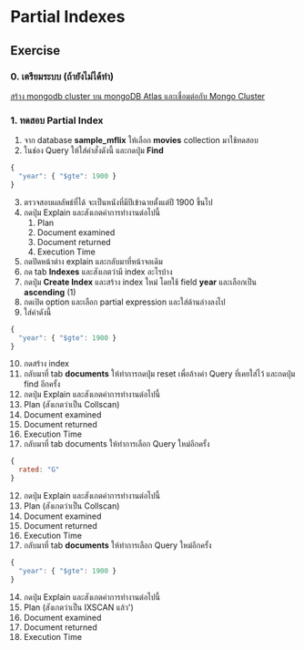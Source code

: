 # Partial Indexes

## Exercise

### 0. เตรียมระบบ (ถ้ายังไม่ได้ทำ)

[สร้าง mongodb cluster บน mongoDB Atlas และเชื่อมต่อกับ Mongo Cluster](../prepare/README.md)


### 1. ทดสอบ Partial Index

1. จาก database **sample_mflix** ให้เลือก **movies** collection มาใช้ทดสอบ
2. ในช่อง Query ให้ใส่คำสั่งดังนี้ และกดปุ่ม **Find**

```js
{
  "year": { "$gte": 1900 }
}
```
3. ตรวจสอบผลลัพธ์ที่ได้ จะเป็นหนังที่มีปีเข้าฉายตั้งแต่ปี 1900 ขึ้นไป
4. กดปุ่ม Explain และสังเกตค่าการทำงานต่อไปนี้
   1. Plan
   2. Document examined
   3. Document returned
   4. Execution Time
5. กดปิดหน้าต่าง explain และกลับมาที่หน้าจอเดิม
6.  กด tab **Indexes** และสังเกตว่ามี index อะไรบ้าง
7. กดปุ่ม **Create Index** และสร้าง index ใหม่ โดยใช้ field **year** และเลือกเป็น **ascending** (1)
8. กดเปิด option และเลือก partial expression และใส่ด้านล่างลงไป
9. ใส่ค่าดังนี้

```js
{
  "year": { "$gte": 1900 }
}
```

10. กดสร้าง index
11. กลับมาที่ tab **documents** ให้ทำการกดปุ่ม reset เพื่อล้างค่า Query ที่เคยใส่ไว้ และกดปุ่ม find อีกครั้ง
12. กดปุ่ม Explain และสังเกตค่าการทำงานต่อไปนี้
   1. Plan (สังเกตว่าเป็น Collscan)
   2. Document examined
   3. Document returned
   4. Execution Time
13. กลับมาที่ tab documents ให้ทำการเลือก Query ใหม่อีกครั้ง

```js
{
  rated: "G"
}
```
12. กดปุ่ม Explain และสังเกตค่าการทำงานต่อไปนี้
   1. Plan (สังเกตว่าเป็น Collscan)
   2. Document examined
   3. Document returned
   4. Execution Time
13. กลับมาที่ tab **documents** ให้ทำการเลือก Query ใหม่อีกครั้ง
   
```js
{
  "year": { "$gte": 1900 }
}
```
14. กดปุ่ม Explain และสังเกตค่าการทำงานต่อไปนี้
   1. Plan (สังเกตว่าเป็น IXSCAN แล้ว')
   2. Document examined
   3. Document returned
   4. Execution Time
